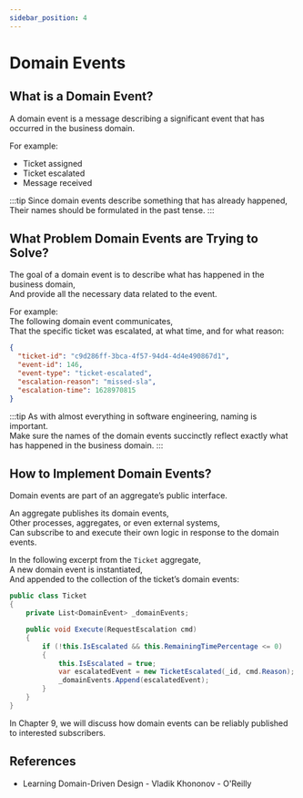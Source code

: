 ```yaml
---
sidebar_position: 4
---
```


# Domain Events

## What is a Domain Event?

A domain event is a message describing a significant event that has occurred in the business domain.

For example:

- Ticket assigned
- Ticket escalated
- Message received

:::tip
Since domain events describe something that has already happened,  
Their names should be formulated in the past tense.
:::

## What Problem Domain Events are Trying to Solve?

The goal of a domain event is to describe what has happened in the business domain,  
And provide all the necessary data related to the event.

For example:  
The following domain event communicates,  
That the specific ticket was escalated, at what time, and for what reason:

```json
{
  "ticket-id": "c9d286ff-3bca-4f57-94d4-4d4e490867d1",
  "event-id": 146,
  "event-type": "ticket-escalated",
  "escalation-reason": "missed-sla",
  "escalation-time": 1628970815
}
```

:::tip
As with almost everything in software engineering, naming is important.  
Make sure the names of the domain events succinctly reflect exactly what has happened in the business domain.
:::

## How to Implement Domain Events?

Domain events are part of an aggregate’s public interface.

An aggregate publishes its domain events,  
Other processes, aggregates, or even external systems,  
Can subscribe to and execute their own logic in response to the domain events.

In the following excerpt from the `Ticket` aggregate,  
A new domain event is instantiated,  
And appended to the collection of the ticket’s domain events:

```cs
public class Ticket
{
    private List<DomainEvent> _domainEvents;

    public void Execute(RequestEscalation cmd)
    {
        if (!this.IsEscalated && this.RemainingTimePercentage <= 0)
        {
            this.IsEscalated = true;
            var escalatedEvent = new TicketEscalated(_id, cmd.Reason);
            _domainEvents.Append(escalatedEvent);
        }
    }
}
```

In Chapter 9, we will discuss how domain events can be reliably published to interested subscribers.

## References

- Learning Domain-Driven Design - Vladik Khononov - O'Reilly
